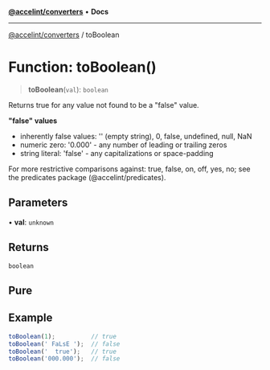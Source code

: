 <!-- Copyright 2025 Hypergiant Galactic Systems Inc. All rights reserved.
This file is licensed to you under the Apache License, Version 2.0 (the "License");
you may not use this file except in compliance with the License. You may obtain a copy
of the License at https://www.apache.org/licenses/LICENSE-2.0
Unless required by applicable law or agreed to in writing, software distributed under
the License is distributed on an "AS IS" BASIS, WITHOUT WARRANTIES OR REPRESENTATIONS
OF ANY KIND, either express or implied. See the License for the specific language
governing permissions and limitations under the License. -->

[**@accelint/converters**](../README.md) • **Docs**

***

[@accelint/converters](../README.md) / toBoolean

# Function: toBoolean()

> **toBoolean**(`val`): `boolean`

Returns true for any value not found to be a "false" value.

**"false" values**
  - inherently false values: '' (empty string), 0, false, undefined, null, NaN
  - numeric zero: '0.000' - any number of leading or trailing zeros
  - string literal: 'false' - any capitalizations or space-padding

For more restrictive comparisons against: true, false, on, off, yes, no; see
the predicates package (@accelint/predicates).

## Parameters

• **val**: `unknown`

## Returns

`boolean`

## Pure

## Example

```ts
toBoolean(1);          // true
toBoolean(' FaLsE ');  // false
toBoolean('  true');   // true
toBoolean('000.000');  // false
```
